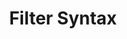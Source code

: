 ---
  id: "95"
  fieldLayoutId: "89"
  uid: "4b76c2b0-ce6d-4692-991a-da9b07079373"
  enabled: "1"
  archived: "0"
  dateCreated: "2017-10-06 05:43:52"
  dateUpdated: "2019-01-28 02:47:19"
  siteSettingsId: "95"
  slug: "filter-syntax"
  siteId: "1"
  uri: "patterns/web/entry/filter-syntax"
  enabledForSite: "1"
  sectionId: "2"
  typeId: "2"
  authorId: "1"
  postdateCreated: "2017-10-06 05:43:00"
  expirydateCreated: null
  contentId: "95"
  title: "Filter Syntax"
  field_allColorsComputed: null
  field_allColorsComputedIllustration: null
  field_allColorsComputedThumbnail: null
  field_appDescription: null
  field_appDescriptionSentiment: null
  field_audio: "0"
  field_authorFaq: null
  field_bgThumbPosition: "center center"
  field_body: null
  field_captureSize: null
  field_categoriesRaw: "navigability,\nfamiliarity,\noptimized real estate"
  field_categoryInPlainText: null
  field_coldThumbTransform: null
  field_colorPalette: null
  field_contributorName: null
  field_contributorUrl: null
  field_coverColor: null
  field_dominantColor: null
  field_externalContributor: "0"
  field_fetchWebsiteData: null
  field_fullName: null
  field_gfycatSource: null
  field_gif: "0"
  field_gumletUrl: null
  field_gumletUrlNoPreParse: null
  field_howHelps: "<p><strong>Familiarity, Flexible Navigation and Optimized Real Estate.</strong> </p>\n<p>GitHub audience is usually familiar with keyboard exclusive user-interfaces like the Command Line. </p>\n<p>By surfacing this type of filtering into the free text search fields, they allow users to build strong mental models around dome of their service concepts (like PRs and Issues). </p>\n<p>It also increases the flexibility of the navigation and the search itself without resorting to additional user interface elements. This results in a powerful functionality with a light user interface.</p>"
  field_howWorks: "<p>When users are searching for existing Pull Requests or Issues within a GitHub repository, GitHub provides a fuzzy search bar where users can type for specific keywords. However, there's also additional syntax that can be used to filter down the searches to specific parameters. </p>\n<p>A filters button to the left of search bar has pre-selected queries that are passed to the search bar to <strong>facilitate the process of searching specific scopes</strong>. For example if users are looking specifically for open Pull Requests assigned to them they can select the \"Your pull requests filters\" which would pass the syntax for that specific query. In this case that query looks like this: </p>\n<pre>is:open is:pr author:author</pre>\n<p>Of course, users can use type these queries directly into the the search bar without using the filter dropdown. For example if they want to search all the pull requests of another author with the word \"ssh\", they can do it by typing the following query:</p>\n<pre>is:pr author:author ssh</pre>"
  field_iconColors: null
  field_iconComputedColors: null
  field_illustrationSource: null
  field_imagePathRaw: "https://s3-us-west-2.amazonaws.com/waveguideio/captures/waves/capture-github-filterSyntax.png"
  field_imageTextOcr: null
  field_depthArticleBody: null
  field_lpSentimentScore: null
  field_lpUrl: null
  field_mediaEmbed: "<figure><img src=\"{asset:2096:url||https://s3-us-west-2.amazonaws.com/waveguideio/captures/waves/capture-github-filterSyntax.png}\" alt=\"\" /></figure>"
  field_mobileId: null
  field_mobileShotSrc: null
  field_newsObject: null
  field_pageFetchJsonString: null
  field_patternSrc: "GitHub"
  field_platformRaw: "Web"
  field_qualityDescription: null
  field_rawResponse: null
  field_readingDuration: null
  field_readingDurationSeconds: null
  field_readingEaseLevel: null
  field_readingEaseScore: null
  field_references: null
  field_screenshotColors: null
  field_screenshotComputedColors: null
  field_sourceFromArchive: null
  field_strategyDescription: null
  field_thumbColors: null
  field_thumbVideoUrl: ""
  field_webDescription: null
  field_webTitle: null
  field_what: "<p>This is a solution found in GitHub that mixes fuzzy search with free text syntax for filtering/search. This solution is used in some of GitHub's contextual interfaces, mainly search functionality for issues and pull requests. </p>"
  root: null
  lft: null
  rgt: null
  level: null
  structureId: null
  layout: layouts/post.njk
---